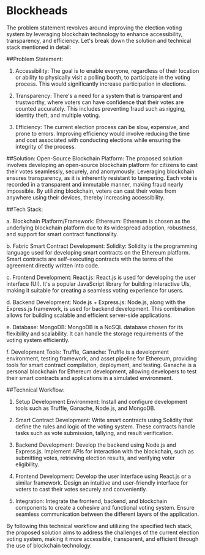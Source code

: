 # Blockheads

The problem statement revolves around improving the election voting system by leveraging blockchain technology to enhance accessibility, transparency, and efficiency. Let's break down the solution and technical stack mentioned in detail:

##Problem Statement:
1. Accessibility: The goal is to enable everyone, regardless of their location or ability to physically visit a polling booth, to participate in the voting process. This would significantly increase participation in elections.

2. Transparency: There's a need for a system that is transparent and trustworthy, where voters can have confidence that their votes are counted accurately. This includes preventing fraud such as rigging, identity theft, and multiple voting.

3. Efficiency: The current election process can be slow, expensive, and prone to errors. Improving efficiency would involve reducing the time and cost associated with conducting elections while ensuring the integrity of the process.

##Solution:
Open-Source Blockchain Platform:
The proposed solution involves developing an open-source blockchain platform for citizens to cast their votes seamlessly, securely, and anonymously.
Leveraging blockchain ensures transparency, as it is inherently resistant to tampering. Each vote is recorded in a transparent and immutable manner, making         fraud nearly impossible.
By utilizing blockchain, voters can cast their votes from anywhere using their devices, thereby increasing accessibility.

##Tech Stack:

a. Blockchain Platform/Framework: Ethereum:
  Ethereum is chosen as the underlying blockchain platform due to its widespread adoption, robustness, and support for smart contract functionality.
  
b. Fabric Smart Contract Development: Solidity:
  Solidity is the programming language used for developing smart contracts on the Ethereum platform. Smart contracts are self-executing contracts with the terms of   the agreement directly written into code.

c. Frontend Development: React.js:
  React.js is used for developing the user interface (UI). It's a popular JavaScript library for building interactive UIs, making it suitable for creating a          seamless voting experience for users.
  
d. Backend Development: Node.js + Express.js:
  Node.js, along with the Express.js framework, is used for backend development. This combination allows for building scalable and efficient server-side              applications.

e. Database: MongoDB:
  MongoDB is a NoSQL database chosen for its flexibility and scalability. It can handle the storage requirements of the voting system efficiently.

f. Development Tools: Truffle, Ganache:
  Truffle is a development environment, testing framework, and asset pipeline for Ethereum, providing tools for smart contract compilation, deployment, and testing.
  Ganache is a personal blockchain for Ethereum development, allowing developers to test their smart contracts and applications in a simulated environment.

##Technical Workflow:
1. Setup Development Environment:
  Install and configure development tools such as Truffle, Ganache, Node.js, and MongoDB.

2. Smart Contract Development:
  Write smart contracts using Solidity that define the rules and logic of the voting system. These contracts handle tasks such as vote submission, tallying, and      result verification.

3. Backend Development:
  Develop the backend using Node.js and Express.js. Implement APIs for interaction with the blockchain, such as submitting votes, retrieving election results, and    verifying voter eligibility.

5. Frontend Development:
  Develop the user interface using React.js or a similar framework. Design an intuitive and user-friendly interface for voters to cast their votes securely and       conveniently.

5. Integration:
  Integrate the frontend, backend, and blockchain components to create a cohesive and functional voting system. Ensure seamless communication between the different   layers of the application.

By following this technical workflow and utilizing the specified tech stack, the proposed solution aims to address the challenges of the current election voting system, making it more accessible, transparent, and efficient through the use of blockchain technology.
